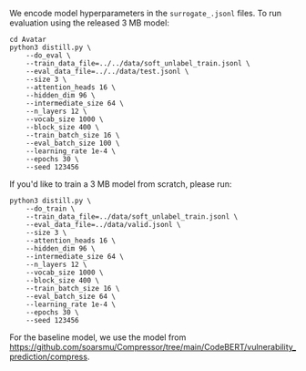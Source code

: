 
We encode model hyperparameters in the `surrogate_.jsonl` files. To run evaluation using the released 3 MB model:
```
cd Avatar
python3 distill.py \
    --do_eval \
    --train_data_file=../../data/soft_unlabel_train.jsonl \
    --eval_data_file=../../data/test.jsonl \
    --size 3 \
    --attention_heads 16 \
    --hidden_dim 96 \
    --intermediate_size 64 \
    --n_layers 12 \
    --vocab_size 1000 \
    --block_size 400 \
    --train_batch_size 16 \
    --eval_batch_size 100 \
    --learning_rate 1e-4 \
    --epochs 30 \
    --seed 123456
```
If you'd like to train a 3 MB model from scratch, please run:
```
python3 distill.py \
    --do_train \
    --train_data_file=../data/soft_unlabel_train.jsonl \
    --eval_data_file=../data/valid.jsonl \
    --size 3 \
    --attention_heads 16 \
    --hidden_dim 96 \
    --intermediate_size 64 \
    --n_layers 12 \
    --vocab_size 1000 \
    --block_size 400 \
    --train_batch_size 16 \
    --eval_batch_size 64 \
    --learning_rate 1e-4 \
    --epochs 30 \
    --seed 123456
```

For the baseline model, we use the model from https://github.com/soarsmu/Compressor/tree/main/CodeBERT/vulnerability_prediction/compress.

<!-- 
```
mkdir log

CUDA_VISIBLE_DEVICES=3 python3 finetune.py \
    --do_train \
    --train_data_file=../data/label_train.jsonl \
    --eval_data_file=../data/valid.jsonl \
    --epoch 10 \
    --block_size 400 \
    --train_batch_size 16 \
    --eval_batch_size 64 \
    --learning_rate 2e-5 \
    --max_grad_norm 1.0 \
    --evaluate_during_training \
    --seed 123456 2>&1| tee log/finetune.log
```
```
CUDA_VISIBLE_DEVICES=3 python3 finetune.py \
    --do_eval \
    --train_data_file=../data/label_train.jsonl \
    --eval_data_file=../data/test.jsonl \
    --epoch 10 \
    --block_size 400 \
    --train_batch_size 16 \
    --eval_batch_size 64 \
    --learning_rate 2e-5 \
    --max_grad_norm 1.0 \
    --evaluate_during_training \
    --seed 123456
```
```
CUDA_VISIBLE_DEVICES=3 python3 finetune.py \
    --do_eval \
    --train_data_file=../data/label_train.jsonl \
    --eval_data_file=../data/test.jsonl \
    --epoch 10 \
    --block_size 400 \
    --train_batch_size 16 \
    --eval_batch_size 100 \
    --learning_rate 2e-5 \
    --max_grad_norm 1.0 \
    --evaluate_during_training \
    --seed 123456
 ``` -->
